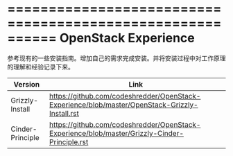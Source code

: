 ==========================================================
  OpenStack Experience
==========================================================

参考现有的一些安装指南。增加自己的需求完成安装。并将安装过程中对工作原理的理解和经验记录下来。

Version       | Link                  |
------------- | --------------------- | 
Grizzly-Install | https://github.com/codeshredder/OpenStack-Experience/blob/master/OpenStack-Grizzly-Install.rst |
Cinder-Principle | https://github.com/codeshredder/OpenStack-Experience/blob/master/Grizzly-Cinder-Principle.rst |


